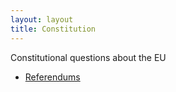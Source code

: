```yaml
---
layout: layout
title: Constitution
---
```


Constitutional questions about the EU

* [Referendums](referendums.html)
